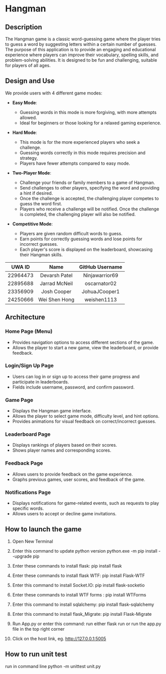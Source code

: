 # Hangman

## Description

The Hangman game is a classic word-guessing game where the player tries to guess a word by suggesting letters within a certain number of guesses. The purpose of this application is to provide an engaging and educational experience where players can improve their vocabulary, spelling skills, and problem-solving abilities. It is designed to be fun and challenging, suitable for players of all ages.

## Design and Use

We provide users with 4 different game modes:

- **Easy Mode**:

  - Guessing words in this mode is more forgiving, with more attempts allowed.
  - Ideal for beginners or those looking for a relaxed gaming experience.

- **Hard Mode**:

  - This mode is for the more experienced players who seek a challenge.
  - Guessing words correctly in this mode requires precision and strategy.
  - Players have fewer attempts compared to easy mode.

- **Two-Player Mode**:

  - Challenge your friends or family members to a game of Hangman.
  - Send challenges to other players, specifying the word and providing a hint if desired.
  - Once the challenge is accepted, the challenging player competes to guess the word first.
  - Players who receive a challenge will be notified. Once the challenge is completed, the challenging player will also be notified.

- **Competitive Mode**:
  - Players are given random difficult words to guess.
  - Earn points for correctly guessing words and lose points for incorrect guesses.
  - Each player's score is displayed on the leaderboard, showcasing their Hangman skills.

|  UWA ID  |     Name      | GitHub Username |
| :------: | :-----------: | :-------------: |
| 22964473 | Devarsh Patel | Ninjawarrior69  |
| 22895688 | Jarrad McNeil |  oscarnator02   |
| 23356909 |  Josh Cooper  |  JohuaJCooper1  |
| 24250666 | Wei Shen Hong |   weishen1113   |

## Architecture

### Home Page (Menu)

- Provides navigation options to access different sections of the game.
- Allows the player to start a new game, view the leaderboard, or provide feedback.

### Login/Sign Up Page

- Users can log in or sign up to access their game progress and participate in leaderboards.
- Fields include username, password, and confirm password.

### Game Page

- Displays the Hangman game interface.
- Allows the player to select game mode, difficulty level, and hint options.
- Provides animations for visual feedback on correct/incorrect guesses.

### Leaderboard Page

- Displays rankings of players based on their scores.
- Shows player names and corresponding scores.

### Feedback Page

- Allows users to provide feedback on the game experience.
- Graphs previous games, user scores, and feedback of the game.

### Notifications Page

- Displays notifications for game-related events, such as requests to play specific words.
- Allows users to accept or decline game invitations.

## How to launch the game
1. Open New Terminal

2. Enter this command to update python version
python.exe -m pip install --upgrade pip

3. Enter these commands to install flask:
pip install flask

4. Enter these commands to install flask WTF:
pip install Flask-WTF


5. Enter this command to install Socket.IO:
pip install flask-socketio

6. Enter these commands to install  WTF forms :
 pip install WTForms

7. Enter this command to install sqlalchemy:
pip install flask-sqlalchemy

8. Enter this command to install flask_Migrate:
    pip install Flask-Migrate

9. Run App.py or enter this command:
run either flask run or run the app.py file in the top right corner

10. Click on the host link, eg. http://127.0.0.1:5005


## How to run  unit test
run in command line 
 python -m unittest unit.py 